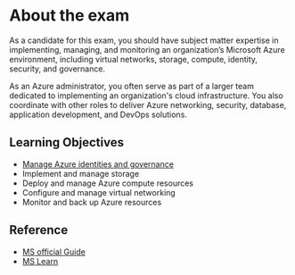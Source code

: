 # About the exam

As a candidate for this exam, you should have subject matter expertise in implementing, managing, and monitoring an organization’s Microsoft Azure environment, including virtual networks, storage, compute, identity, security, and governance.

As an Azure administrator, you often serve as part of a larger team dedicated to implementing an organization's cloud infrastructure. You also coordinate with other roles to deliver Azure networking, security, database, application development, and DevOps solutions.

## Learning Objectives

- [Manage Azure identities and governance](./Manage%20Azure%20Identities%20and%20governance/)
- Implement and manage storage
- Deploy and manage Azure compute resources
- Configure and manage virtual networking
- Monitor and back up Azure resources

## Reference

- [MS official Guide](https://learn.microsoft.com/en-gb/credentials/certifications/resources/study-guides/az-104)
- [MS Learn](https://learn.microsoft.com/en-us/training/paths/az-104-manage-identities-governance/)
